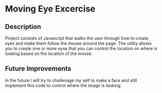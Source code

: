 <h1>Moving Eye Excercise</h1>

<h2>Description</h2>
Project consists of Javascript that walks the user through how to create eyes and make them follow the mouse around the page. The utility allows you to create one or more eyse that you can control the location on where is looking based on the location of the mouse. 
<br />


<h2>Future Improvements</h2>
In the future I will try to challenage my self to make a face and still implement this code to control where the image is looking.
<br />

<!--
 ```diff
- text in red
+ text in green
! text in orange
# text in gray
@@ text in purple (and bold)@@
```
--!>
